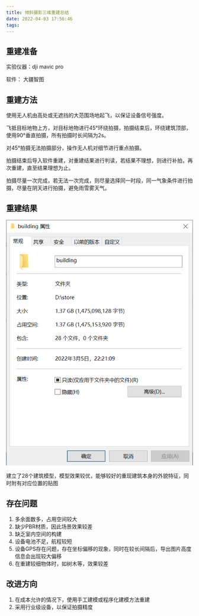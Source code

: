 ```yaml
---
title: 倾斜摄影三维重建总结
date: 2022-04-03 17:56:46
tags:
---
```


## 重建准备

实验仪器：dji mavic pro

软件： 大疆智图

## 重建方法

使用无人机由高处或无遮挡的大范围场地起飞，以保证设备信号强度。

飞抵目标地物上方，对目标地物进行45°环绕拍摄，拍摄结束后，环绕建筑顶部，使用90°垂直拍摄，所有拍摄时长间隔为2s。

对45°拍摄无法拍摄部分，操作无人机对细节进行重点拍摄。

拍摄结束后导入软件重建，对重建结果进行判读，若结果不理想，则进行补拍，再次重建，直至结果理想为止。

拍摄尽量一次完成，若无法一次完成，则尽量选择同一时段，同一气象条件进行拍摄，尽量在阴天进行拍摄，避免雨雪雾天气。

## 重建结果

![重建结果](https://raw.githubusercontent.com/springfieldpsk/finalTestStore/master/pic/%E9%87%8D%E5%BB%BA%E7%BB%93%E6%9E%9C.png)

建立了28个建筑模型，模型效果较优，能够较好的重现建筑本身的外貌特征，同时附有对应位置的贴图

## 存在问题

1. 多余面数多，占用空间较大
2. 缺少PBR材质，因此场景效果较差
3. 缺乏室内空间的构建
4. 设备电池不足，航程较短
5. 设备GPS存在问题，存在坐标偏移的现象，同时在较长间隔后，导出图片高度信息会出现较大偏移
6. 在重建较细物体时，如树木等，效果较差

## 改进方向

1. 在成本允许的情况下，使用手工建模或程序化建模方法重建
2. 采用行业级设备，以保证拍摄精度